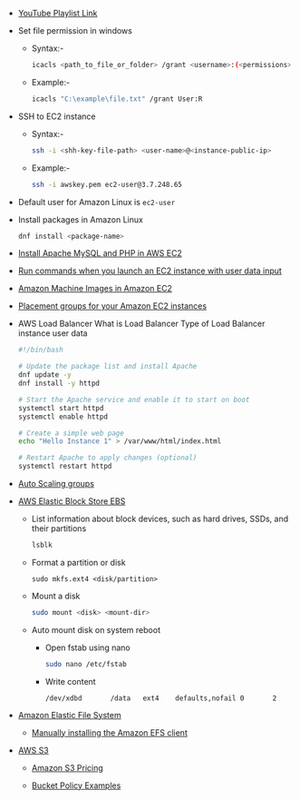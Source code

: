 - [YouTube Playlist Link](https://www.youtube.com/playlist?list=PLbGui_ZYuhiiP7MwyVbZn4gkkJA4r5Hqp)

- Set file permission in windows

  - Syntax:-
    
    ```sh
    icacls <path_to_file_or_folder> /grant <username>:(<permissions>)
    ```

  - Example:-
  
    ```sh
    icacls "C:\example\file.txt" /grant User:R
    ```

- SSH to EC2 instance

  - Syntax:-

    ```sh
    ssh -i <shh-key-file-path> <user-name>@<instance-public-ip>
    ```

  - Example:-
 
    ```sh
    ssh -i awskey.pem ec2-user@3.7.248.65
    ```

- Default user for Amazon Linux is `ec2-user`

- Install packages in Amazon Linux

  ```sh
  dnf install <package-name>
  ```

- [Install Apache MySQL and PHP in AWS EC2](https://docs.aws.amazon.com/linux/al2023/ug/ec2-lamp-amazon-linux-2023.html)

- [Run commands when you launch an EC2 instance with user data input
](https://docs.aws.amazon.com/AWSEC2/latest/UserGuide/user-data.html)

- [Amazon Machine Images in Amazon EC2](https://docs.aws.amazon.com/AWSEC2/latest/UserGuide/AMIs.html)

- [Placement groups for your Amazon EC2 instances](https://docs.aws.amazon.com/AWSEC2/latest/UserGuide/placement-groups.html)

- AWS Load Balancer What is Load Balancer Type of Load Balancer instance user data

  ```sh
  #!/bin/bash
  
  # Update the package list and install Apache
  dnf update -y
  dnf install -y httpd
  
  # Start the Apache service and enable it to start on boot
  systemctl start httpd
  systemctl enable httpd
  
  # Create a simple web page
  echo "Hello Instance 1" > /var/www/html/index.html
  
  # Restart Apache to apply changes (optional)
  systemctl restart httpd
  ```

- [Auto Scaling groups](https://docs.aws.amazon.com/autoscaling/ec2/userguide/auto-scaling-groups.html)

- [AWS Elastic Block Store EBS](https://youtu.be/nhds4IbMUIk?si=t3sik1LWAu1vJAQl)

  - List information about block devices, such as hard drives, SSDs, and their partitions
  
    ```sh
    lsblk
    ```
  
  - Format a partition or disk
  
    ```
    sudo mkfs.ext4 <disk/partition>
    ```

  - Mount a disk

    ```sh
    sudo mount <disk> <mount-dir>
    ```

  - Auto mount disk on system reboot
  
    - Open fstab using nano

      ```sh
      sudo nano /etc/fstab
      ```
    
    - Write content

      ```config
      /dev/xdbd       /data   ext4    defaults,nofail 0       2
      ```

- [Amazon Elastic File System](https://docs.aws.amazon.com/efs/latest/ug/whatisefs.html)

  - [Manually installing the Amazon EFS client](https://docs.aws.amazon.com/efs/latest/ug/installing-amazon-efs-utils.html) 

- [AWS S3](https://docs.aws.amazon.com/s3/)

  - [Amazon S3 Pricing](https://aws.amazon.com/s3/pricing/)

  - [Bucket Policy Examples](https://docs.aws.amazon.com/AmazonS3/latest/userguide/example-bucket-policies.html?icmpid=docs_amazons3_console)